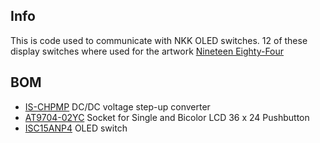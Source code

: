 Info
-----
This is code used to communicate with NKK OLED switches.
12 of these display switches where used for the artwork [Nineteen Eighty-Four](http://lozano-hemmer.com/artworks/nineteen_eighty-four.php)


BOM
---------------------
- [IS-CHPMP](https://www.nkkswitches.com/pdf/IS-CHPMP_IS-CHPMPHP_Manual.pdf)  DC/DC voltage step-up converter
- [AT9704-02YC](https://www.mouser.ca/datasheet/2/295/SmartSwitch-Sockets-10178.pdf) Socket for Single and Bicolor LCD 36 x 24 Pushbutton
- [ISC15ANP4](https://www.nkkswitches.com/pdf/ISC15ANP4.pdf) OLED switch
